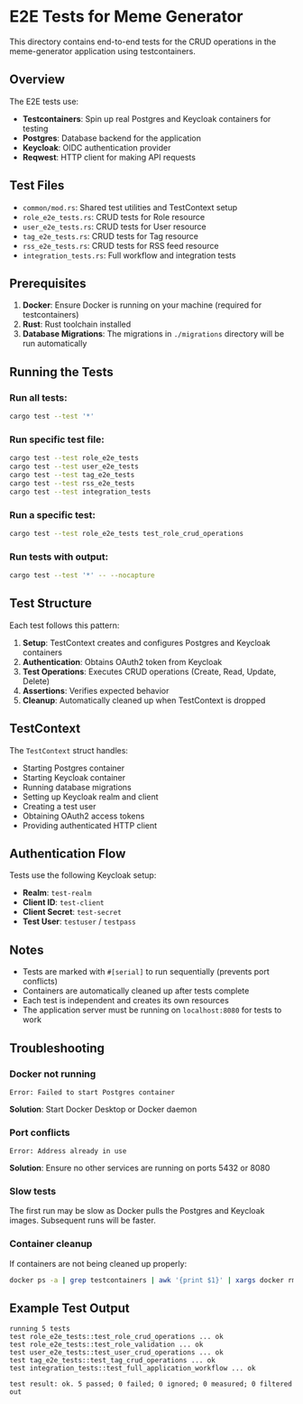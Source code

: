 # E2E Tests for Meme Generator

This directory contains end-to-end tests for the CRUD operations in the meme-generator application using testcontainers.

## Overview

The E2E tests use:
- **Testcontainers**: Spin up real Postgres and Keycloak containers for testing
- **Postgres**: Database backend for the application
- **Keycloak**: OIDC authentication provider
- **Reqwest**: HTTP client for making API requests

## Test Files

- `common/mod.rs`: Shared test utilities and TestContext setup
- `role_e2e_tests.rs`: CRUD tests for Role resource
- `user_e2e_tests.rs`: CRUD tests for User resource
- `tag_e2e_tests.rs`: CRUD tests for Tag resource
- `rss_e2e_tests.rs`: CRUD tests for RSS feed resource
- `integration_tests.rs`: Full workflow and integration tests

## Prerequisites

1. **Docker**: Ensure Docker is running on your machine (required for testcontainers)
2. **Rust**: Rust toolchain installed
3. **Database Migrations**: The migrations in `./migrations` directory will be run automatically

## Running the Tests

### Run all tests:
```bash
cargo test --test '*'
```

### Run specific test file:
```bash
cargo test --test role_e2e_tests
cargo test --test user_e2e_tests
cargo test --test tag_e2e_tests
cargo test --test rss_e2e_tests
cargo test --test integration_tests
```

### Run a specific test:
```bash
cargo test --test role_e2e_tests test_role_crud_operations
```

### Run tests with output:
```bash
cargo test --test '*' -- --nocapture
```

## Test Structure

Each test follows this pattern:

1. **Setup**: TestContext creates and configures Postgres and Keycloak containers
2. **Authentication**: Obtains OAuth2 token from Keycloak
3. **Test Operations**: Executes CRUD operations (Create, Read, Update, Delete)
4. **Assertions**: Verifies expected behavior
5. **Cleanup**: Automatically cleaned up when TestContext is dropped

## TestContext

The `TestContext` struct handles:
- Starting Postgres container
- Starting Keycloak container
- Running database migrations
- Setting up Keycloak realm and client
- Creating a test user
- Obtaining OAuth2 access tokens
- Providing authenticated HTTP client

## Authentication Flow

Tests use the following Keycloak setup:
- **Realm**: `test-realm`
- **Client ID**: `test-client`
- **Client Secret**: `test-secret`
- **Test User**: `testuser` / `testpass`

## Notes

- Tests are marked with `#[serial]` to run sequentially (prevents port conflicts)
- Containers are automatically cleaned up after tests complete
- Each test is independent and creates its own resources
- The application server must be running on `localhost:8080` for tests to work

## Troubleshooting

### Docker not running
```
Error: Failed to start Postgres container
```
**Solution**: Start Docker Desktop or Docker daemon

### Port conflicts
```
Error: Address already in use
```
**Solution**: Ensure no other services are running on ports 5432 or 8080

### Slow tests
The first run may be slow as Docker pulls the Postgres and Keycloak images. Subsequent runs will be faster.

### Container cleanup
If containers are not being cleaned up properly:
```bash
docker ps -a | grep testcontainers | awk '{print $1}' | xargs docker rm -f
```

## Example Test Output

```
running 5 tests
test role_e2e_tests::test_role_crud_operations ... ok
test role_e2e_tests::test_role_validation ... ok
test user_e2e_tests::test_user_crud_operations ... ok
test tag_e2e_tests::test_tag_crud_operations ... ok
test integration_tests::test_full_application_workflow ... ok

test result: ok. 5 passed; 0 failed; 0 ignored; 0 measured; 0 filtered out
```

